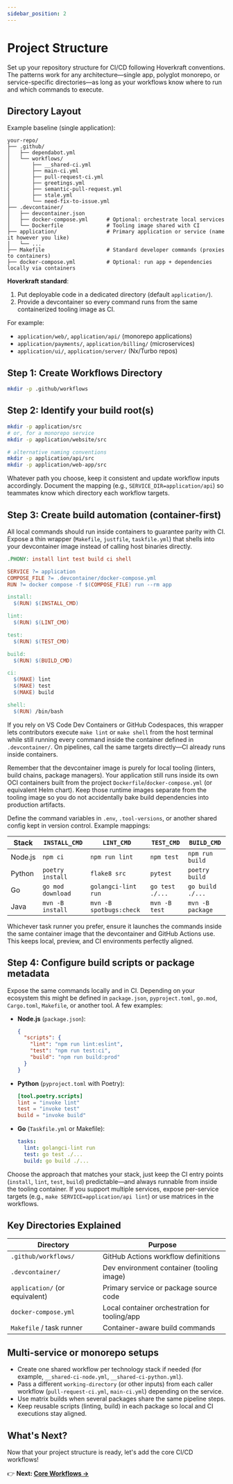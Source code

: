```yaml
---
sidebar_position: 2
---
```


# Project Structure

Set up your repository structure for CI/CD following Hoverkraft conventions. The patterns work for any architecture—single app, polyglot monorepo, or service-specific directories—as long as your workflows know where to run and which commands to execute.

## Directory Layout

Example baseline (single application):

```
your-repo/
├── .github/
│   ├── dependabot.yml
│   └── workflows/
│       ├── __shared-ci.yml
│       ├── main-ci.yml
│       ├── pull-request-ci.yml
│       ├── greetings.yml
│       ├── semantic-pull-request.yml
│       ├── stale.yml
│       └── need-fix-to-issue.yml
├── .devcontainer/
│   ├── devcontainer.json
│   ├── docker-compose.yml      # Optional: orchestrate local services
│   └── Dockerfile              # Tooling image shared with CI
├── application/                # Primary application or service (name it however you like)
│   └── ...
├── Makefile                    # Standard developer commands (proxies to containers)
├── docker-compose.yml          # Optional: run app + dependencies locally via containers
```

**Hoverkraft standard**:

1. Put deployable code in a dedicated directory (default `application/`).
2. Provide a devcontainer so every command runs from the same containerized tooling image as CI.

For example:

- `application/web/`, `application/api/` (monorepo applications)
- `application/payments/`, `application/billing/` (microservices)
- `application/ui/`, `application/server/` (Nx/Turbo repos)

## Step 1: Create Workflows Directory

```bash
mkdir -p .github/workflows
```

## Step 2: Identify your build root(s)

```bash
mkdir -p application/src
# or, for a monorepo service
mkdir -p application/website/src

# alternative naming conventions
mkdir -p application/api/src
mkdir -p application/web-app/src
```

Whatever path you choose, keep it consistent and update workflow inputs accordingly. Document the mapping (e.g., `SERVICE_DIR=application/api`) so teammates know which directory each workflow targets.

## Step 3: Create build automation (container-first)

All local commands should run inside containers to guarantee parity with CI. Expose a thin wrapper (`Makefile`, `justfile`, `taskfile.yml`) that shells into your devcontainer image instead of calling host binaries directly.

```makefile
.PHONY: install lint test build ci shell

SERVICE ?= application
COMPOSE_FILE ?= .devcontainer/docker-compose.yml
RUN ?= docker compose -f $(COMPOSE_FILE) run --rm app

install:
  $(RUN) $(INSTALL_CMD)

lint:
  $(RUN) $(LINT_CMD)

test:
  $(RUN) $(TEST_CMD)

build:
  $(RUN) $(BUILD_CMD)

ci:
  $(MAKE) lint
  $(MAKE) test
  $(MAKE) build

shell:
  $(RUN) /bin/bash
```

If you rely on VS Code Dev Containers or GitHub Codespaces, this wrapper lets contributors execute `make lint` or `make shell` from the host terminal while still running every command inside the container defined in `.devcontainer/`. On pipelines, call the same targets directly—CI already runs inside containers.

Remember that the devcontainer image is purely for local tooling (linters, build chains, package managers). Your application still runs inside its own OCI containers built from the project `Dockerfile`/`docker-compose.yml` (or equivalent Helm chart). Keep those runtime images separate from the tooling image so you do not accidentally bake build dependencies into production artifacts.

Define the command variables in `.env`, `.tool-versions`, or another shared config kept in version control. Example mappings:

| Stack   | `INSTALL_CMD`     | `LINT_CMD`              | `TEST_CMD`      | `BUILD_CMD`      |
| ------- | ----------------- | ----------------------- | --------------- | ---------------- |
| Node.js | `npm ci`          | `npm run lint`          | `npm test`      | `npm run build`  |
| Python  | `poetry install`  | `flake8 src`            | `pytest`        | `poetry build`   |
| Go      | `go mod download` | `golangci-lint run`     | `go test ./...` | `go build ./...` |
| Java    | `mvn -B install`  | `mvn -B spotbugs:check` | `mvn -B test`   | `mvn -B package` |

Whichever task runner you prefer, ensure it launches the commands inside the same container image that the devcontainer and GitHub Actions use. This keeps local, preview, and CI environments perfectly aligned.

## Step 4: Configure build scripts or package metadata

Expose the same commands locally and in CI. Depending on your ecosystem this might be defined in `package.json`, `pyproject.toml`, `go.mod`, `Cargo.toml`, `Makefile`, or another tool. A few examples:

- **Node.js** (`package.json`):
  ```json
  {
    "scripts": {
      "lint": "npm run lint:eslint",
      "test": "npm run test:ci",
      "build": "npm run build:prod"
    }
  }
  ```
- **Python** (`pyproject.toml` with Poetry):
  ```toml
  [tool.poetry.scripts]
  lint = "invoke lint"
  test = "invoke test"
  build = "invoke build"
  ```
- **Go** (`Taskfile.yml` or Makefile):
  ```yaml
  tasks:
    lint: golangci-lint run
    test: go test ./...
    build: go build ./...
  ```

Choose the approach that matches your stack, just keep the CI entry points (`install`, `lint`, `test`, `build`) predictable—and always runnable from inside the tooling container. If you support multiple services, expose per-service targets (e.g., `make SERVICE=application/api lint`) or use matrices in the workflows.

## Key Directories Explained

| Directory                      | Purpose                                       |
| ------------------------------ | --------------------------------------------- |
| `.github/workflows/`           | GitHub Actions workflow definitions           |
| `.devcontainer/`               | Dev environment container (tooling image)     |
| `application/` (or equivalent) | Primary service or package source code        |
| `docker-compose.yml`           | Local container orchestration for tooling/app |
| `Makefile` / task runner       | Container-aware build commands                |

## Multi-service or monorepo setups

- Create one shared workflow per technology stack if needed (for example, `__shared-ci-node.yml`, `__shared-ci-python.yml`).
- Pass a different `working-directory` (or other inputs) from each caller workflow (`pull-request-ci.yml`, `main-ci.yml`) depending on the service.
- Use matrix builds when several packages share the same pipeline steps.
- Keep reusable scripts (linting, build) in each package so local and CI executions stay aligned.

## What's Next?

Now that your project structure is ready, let's add the core CI/CD workflows!

👉 **Next: [Core Workflows →](./03-core-workflows.md)**
